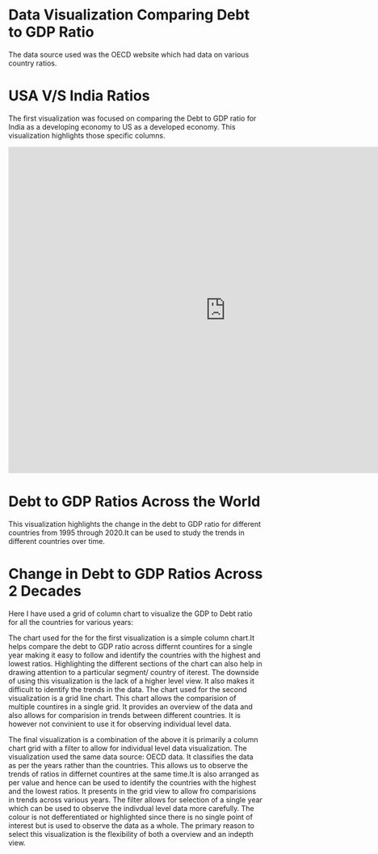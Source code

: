 # Data Visualization Comparing Debt to GDP Ratio #

The data source used was the OECD website which had data on various country ratios.

# USA V/S India Ratios #
 
 The first visualization was focused on comparing the Debt to GDP ratio for India as a developing economy to US as a developed economy. This visualization highlights those specific columns.

<iframe src="https://data.oecd.org/chart/6BlW" width="860" height="645" style="border: 0" mozallowfullscreen="true" webkitallowfullscreen="true" allowfullscreen="true"><a href="https://data.oecd.org/chart/6BlW" target="_blank">OECD Chart: General government debt, Total, % of GDP, Annual, 2017</a></iframe>

# Debt to GDP Ratios Across the World #

This visualization highlights the change in the debt to GDP ratio for different countries from 1995 through 2020.It can be used to study the trends in different countries over time.
<div class="flourish-embed flourish-chart" data-src="visualisation/8566631"><script src="https://public.flourish.studio/resources/embed.js"></script></div>

# Change in Debt to GDP Ratios Across 2 Decades #

Here I have used a grid of column chart to visualize the GDP to Debt ratio for all the countries for various years:

<div class="flourish-embed flourish-chart" data-src="visualisation/8567853"><script src="https://public.flourish.studio/resources/embed.js"></script></div>


The chart used for the for the first visualization is a simple column chart.It helps compare the debt to GDP ratio across differnt countires for a single year making it easy to follow and identify the countries with the highest and lowest ratios. Highlighting the different sections of the chart can also help in drawing attention to a particular segment/ country of iterest. The downside of using this visualization is the lack of a higher level view. It also makes it difficult to identify the trends in the data.
The chart used for the second visualization is a grid line chart. This chart allows the comparision of multiple countires in a single grid. It provides an overview of the data and also allows for comparision in trends between different countries. It is however not convinient to use it for observing individual level data.

The final visualization is a combination of the above it is primarily a column chart grid with a filter to allow for individual level data visualization. The visualization used the same data source: OECD data. It classifies the data as per the years rather than the countries. This allows us to observe the trends of ratios in differnet countires at the same time.It is also arranged as per value and hence can be used to identify the countries with the highest and the lowest ratios. It presents in the grid view to allow fro comparisions in trends across various years. The filter allows for selection of a single year which can be used to observe the indivdual level data more carefully. The colour is not defferentiated or highlighted since there is no single point of interest but is used to observe the data as a whole. The primary reason to select this visualization is the flexibility of both a overview and an indepth view.
